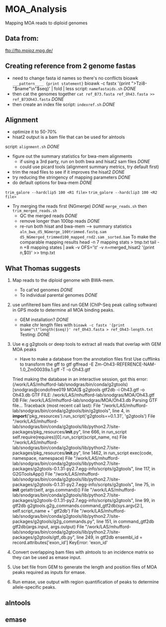 # MOA_Analysis
Mapping MOA reads to diploid genomes

## Data from:
ftp://ftp.mpipz.mpg.de/

## Creating reference from 2 genome fastas
* need to change fasta id names so there's no conflicts
bioawk `___pattern____ {print statement}`
bioawk -c fastx '{print ">Tzi8-"$name"\n"$seq}' <file name> | fold | less
script: `namefastaids.sh`
_DONE_
* then cat the genomes together
`cat ref_B73.fasta ref_Oh43.fasta >> ref_B73Oh43.fasta`
_DONE_
* then create an index file
script: `indexref.sh`
_DONE_

## Alignment
* optimize it to 50-70%
* hisat2
output is a bam file that can be used for alntools

script: `alignment.sh`
_DONE_

* figure out the summary statistics for bwa-mem alignments
	* if using a 3rd party, run on both bwa and hisat2 sam files _DONE_
	* could use picard tools (alignment summary metrics, try default first)
* trim the read files to see if it improves the hisat2 _DONE_
* try reducing the stringency of mapping parameters _DONE_
* do default options for bwa-mem _DONE_

```trim_galore --hardclip5 100 <R1 file>```
```trim_galore --hardclip3 100 <R2 file>```

* Try merging the reads first (NGmerge) _DONE_
`merge_reads.sh` then `trim_merged_reads.sh`
	* QC the merged reads _DONE_
	* remove longer than 100bp reads _DONE_
	* re-run both hisat and bwa-mem --> summary statistics
	`aln_bwa_d5_NGmerge_100trimmed.fastq.sam	`
	`d5_NGmerged_trimmed100_mapped_rnd2.sam`
	`_sorted.bam`
To make the comparable mapping results
head -n 7 mapping stats > tmp.txt
tail -n +8 mapping states | awk -v OFS='\t' -v n=merged_hisat2 '{print n,$0}' >> tmp.txt 

## What Thomas suggests
1. Map reads to the diploid genome with BWA-mem. 
	* To cat'ed genomes _DONE_
	* To individual parental genomes _DONE_
2. use unfiltered bam files and run GEM (ChIP-Seq peak calling software) in GPS mode to determine all MOA binding peaks. 
	* GEM installation? _DONE_
	* make chr length files with `bioawk -c fastx '{print $name"\t"length($seq)}' ref_Oh43.fasta > ref_Oh43-length.txt`
	Testing: _DONE_
3. Use e.g g2gtools or deep tools to extract all reads that overlap with GEM MOA peaks 
	* Have to make a database from the annotation files first
	Use cufflinks to transform the gff to gtf
	gffread -E Zm-Oh43-REFERENCE-NAM-1.0_Zm00039a.1.gff -T -o Oh43.gtf
	
	Tried making the database in an interactive session, got this error: 
	(/work/LAS/mhufford-lab/snodgras/bin/conda/g2gtools) [snodgras@condofree019 MOA]$ g2gtools gtf2db -i Oh43.gtf -o Oh43.db
GTF FILE: /work/LAS/mhufford-lab/snodgras/MOA/Oh43.gtf
DB File: /work/LAS/mhufford-lab/snodgras/MOA/Oh43.db
Parsing GTF file...
Traceback (most recent call last):
  File "/work/LAS/mhufford-lab/snodgras/bin/conda/g2gtools/bin/g2gtools", line 4, in <module>
    __import__('pkg_resources').run_script('g2gtools==0.1.31', 'g2gtools')
  File "/work/LAS/mhufford-lab/snodgras/bin/conda/g2gtools/lib/python2.7/site-packages/pkg_resources/__init__.py", line 666, in run_script
    self.require(requires)[0].run_script(script_name, ns)
  File "/work/LAS/mhufford-lab/snodgras/bin/conda/g2gtools/lib/python2.7/site-packages/pkg_resources/__init__.py", line 1462, in run_script
    exec(code, namespace, namespace)
  File "/work/LAS/mhufford-lab/snodgras/bin/conda/g2gtools/lib/python2.7/site-packages/g2gtools-0.1.31-py2.7.egg-info/scripts/g2gtools", line 117, in <module>
    G2GToolsApp()
  File "/work/LAS/mhufford-lab/snodgras/bin/conda/g2gtools/lib/python2.7/site-packages/g2gtools-0.1.31-py2.7.egg-info/scripts/g2gtools", line 75, in __init__
    getattr(self, args.command)()
  File "/work/LAS/mhufford-lab/snodgras/bin/conda/g2gtools/lib/python2.7/site-packages/g2gtools-0.1.31-py2.7.egg-info/scripts/g2gtools", line 99, in gtf2db
    g2gtools.g2g_commands.command_gtf2db(sys.argv[2:], self.script_name + ' gtf2db')
  File "/work/LAS/mhufford-lab/snodgras/bin/conda/g2gtools/lib/python2.7/site-packages/g2gtools/g2g_commands.py", line 151, in command_gtf2db
    gtf2db(args.input, args.output)
  File "/work/LAS/mhufford-lab/snodgras/bin/conda/g2gtools/lib/python2.7/site-packages/g2gtools/gtf_db.py", line 249, in gtf2db
    ensembl_id = record.attributes['exon_id']
KeyError: 'exon_id'
	
4. Convert overlapping bam files with alntools to an incidence matrix so they can be used as emase input. 
5. Use bet file from GEM to generate the length and position files of MOA peaks required as inputs for emase.
6. Run emase, use output with region quantification of peaks to determine allele-specific peaks.

## alntools 

## emase

